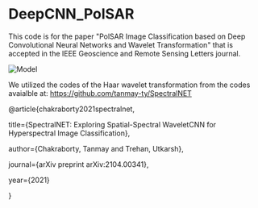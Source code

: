 # DeepCNN_PolSAR

This code is for the paper "PolSAR Image Classification based on Deep Convolutional Neural Networks and Wavelet Transformation" that is accepted in the IEEE Geoscience and Remote Sensing Letters journal.

![Model](https://user-images.githubusercontent.com/22929034/174269444-d658cbcc-b08a-46ad-b8bf-cc2b039a84dd.png)


We utilized the codes of the Haar wavelet transformation from the codes avaialble at:
https://github.com/tanmay-ty/SpectralNET

@article{chakraborty2021spectralnet,

title={SpectralNET: Exploring Spatial-Spectral WaveletCNN for Hyperspectral Image Classification},

author={Chakraborty, Tanmay and Trehan, Utkarsh},

journal={arXiv preprint arXiv:2104.00341},

year={2021}

}

